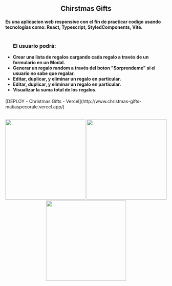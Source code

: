 &nbsp;
<h2 align="center">Chirstmas Gifts</h2>

<h4>Es una aplicacion web responsive con el fin de practicar codigo usando tecnologías como: React, Typescript, StyledComponents, Vite.
<br />

<br />
<ul>
  <h3>El usuario podrá: </h3>



<li>Crear una lista de regalos cargando cada regalo a través de un formulario en un Modal.</li>
<li>Generar un regalo random a través del boton "Sorprendeme" si el usuario no sabe que regalar.</li>
<li>Editar, duplicar, y eliminar un regalo en particular. </li>
<li>Editar, duplicar, y eliminar un regalo en particular. </li>
<li>Visualizar la suma total de los regalos.</li>

</ul>

 </h4>
[DEPLOY - Christmas Gifts - Vercel](http://www.christmas-gifts-matiaspecorale.vercel.app/)
<br />

<br />
<p align="center">
  <a><img width="250px" src="https://i.imgur.com/LlNy67h.png"></a>
  <a><img width="250px" src="https://i.imgur.com/dHvcT78.png"/></a>
<a><img width="250px" src="https://i.imgur.com/qcYXT0i.png"/></a>
</p>

&nbsp;
